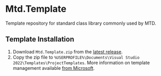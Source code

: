 # Mtd.Template

Template repository for standard class library commonly used by MTD.

## Template Installation

1. Download `Mtd.Template.zip` from the [latest release][latest].
2. Copy the zip file to `%USERPROFILE%\Documents\Visual Studio 2022\Templates\ProjectTemplates`. More information on template management available [from Microsoft][ms]. 

[latest]: https://github.com/CUMTD/Mtd.Template/releases/latest
[ms]: https://learn.microsoft.com/en-us/visualstudio/ide/how-to-locate-and-organize-project-and-item-templates?view=vs-2022